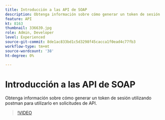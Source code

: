 ```yaml
---
title: Introducción a las API de SOAP
description: Obtenga información sobre cómo generar un token de sesión utilizando postman para utilizarlo en solicitudes de API
feature: API
kt: 8163
thumbnail: 336639.jpg
role: Admin, Developer
level: Experienced
source-git-commit: 8de1ac833bd1c5d3298f45cacca1f0ead4c77fb3
workflow-type: tm+mt
source-wordcount: '38'
ht-degree: 0%

---
```



# Introducción a las API de SOAP

Obtenga información sobre cómo generar un token de sesión utilizando postman para utilizarlo en solicitudes de API.

>[!VIDEO](https://video.tv.adobe.com/v/336639?quality=12)
